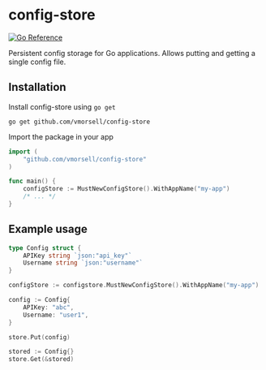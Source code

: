 # config-store

[![Go Reference](https://pkg.go.dev/badge/github.com/vmorsell/config-store.svg)](https://pkg.go.dev/github.com/vmorsell/config-store)

Persistent config storage for Go applications. Allows putting and getting a single config
file.

## Installation

Install config-store using `go get`

    go get github.com/vmorsell/config-store

Import the package in your app

```go
import (
    "github.com/vmorsell/config-store"
)

func main() {
    configStore := MustNewConfigStore().WithAppName("my-app")
    /* ... */
}
```

## Example usage

```go
type Config struct {
    APIKey string `json:"api_key"`
    Username string `json:"username"`
}

configStore := configstore.MustNewConfigStore().WithAppName("my-app")

config := Config{
    APIKey: "abc",
    Username: "user1",
}

store.Put(config)

stored := Config{}
store.Get(&stored)
```
